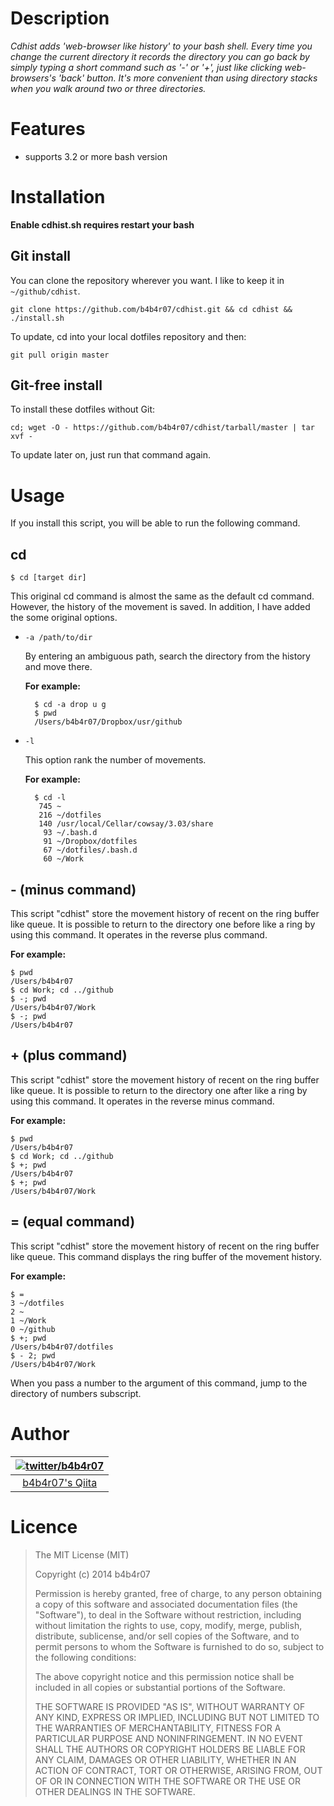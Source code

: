 # Description

*Cdhist adds 'web-browser like history' to your bash shell.
Every time you change the current directory it records the directory you can go back by simply typing a short command such as '-' or '+', just like clicking web-browsers's 'back' button.
It's more convenient than using directory stacks when you walk around two or three directories.*

# Features

*  supports 3.2 or more bash version

# Installation

**Enable cdhist.sh requires restart your bash**

## Git install

You can clone the repository wherever you want. I like to keep it in `~/github/cdhist`.

	git clone https://github.com/b4b4r07/cdhist.git && cd cdhist && ./install.sh

To update, cd into your local dotfiles repository and then:

	git pull origin master

## Git-free install

To install these dotfiles without Git:

	cd; wget -O - https://github.com/b4b4r07/cdhist/tarball/master | tar xvf -

To update later on, just run that command again.

# Usage

If you install this script, you will be able to run the following command.

## cd

	$ cd [target dir]

This original cd command is almost the same as the default cd command. However, the history of the movement is saved. In addition, I have added the some original options.

* `-a /path/to/dir`

	By entering an ambiguous path, search the directory from the history and move there.

	**For example:**
	
		$ cd -a drop u g
		$ pwd
		/Users/b4b4r07/Dropbox/usr/github

* `-l`

	This option rank the number of movements.
	
	**For example:**
	
		$ cd -l
		 745 ~
		 216 ~/dotfiles
		 140 /usr/local/Cellar/cowsay/3.03/share
		  93 ~/.bash.d
		  91 ~/Dropbox/dotfiles
		  67 ~/dotfiles/.bash.d
		  60 ~/Work

## - (minus command)

This script "cdhist" store the movement history of recent on the ring buffer like queue. It is possible to return to the directory one before like a ring by using this command. It operates in the reverse plus command.

**For example:**
	
	$ pwd
	/Users/b4b4r07
	$ cd Work; cd ../github
	$ -; pwd
	/Users/b4b4r07/Work
	$ -; pwd
	/Users/b4b4r07

## + (plus command)

This script "cdhist" store the movement history of recent on the ring buffer like queue. It is possible to return to the directory one after like a ring by using this command. It operates in the reverse minus command.

**For example:**
	
	$ pwd
	/Users/b4b4r07
	$ cd Work; cd ../github
	$ +; pwd
	/Users/b4b4r07
	$ +; pwd
	/Users/b4b4r07/Work

## = (equal command)

This script "cdhist" store the movement history of recent on the ring buffer like queue. This command displays the ring buffer of the movement history.

**For example:**

	$ =
	3 ~/dotfiles
 	2 ~
 	1 ~/Work
 	0 ~/github
 	$ +; pwd
 	/Users/b4b4r07/dotfiles
 	$ - 2; pwd
 	/Users/b4b4r07/Work
 
 When you pass a number to the argument of this command, jump to the directory of numbers subscript.
 
# Author

| [![twitter/b4b4r07](http://www.gravatar.com/avatar/8238c3c0be55b887aa9d6d59bfefa504.png)](http://twitter.com/b4b4r07 "Follow @b4b4r07 on Twitter") |
|:---:|
| [b4b4r07's Qiita](http://qiita.com/b4b4r07/ "b4b4r07 on Qiita") |

# Licence

> The MIT License (MIT)
> 
> Copyright (c) 2014 b4b4r07
> 
> Permission is hereby granted, free of charge, to any person obtaining a copy
> of this software and associated documentation files (the "Software"), to deal
> in the Software without restriction, including without limitation the rights
> to use, copy, modify, merge, publish, distribute, sublicense, and/or sell
> copies of the Software, and to permit persons to whom the Software is
> furnished to do so, subject to the following conditions:
>
> The above copyright notice and this permission notice shall be included in
> all copies or substantial portions of the Software.
> 
> THE SOFTWARE IS PROVIDED "AS IS", WITHOUT WARRANTY OF ANY KIND, EXPRESS OR
> IMPLIED, INCLUDING BUT NOT LIMITED TO THE WARRANTIES OF MERCHANTABILITY,
> FITNESS FOR A PARTICULAR PURPOSE AND NONINFRINGEMENT. IN NO EVENT SHALL THE
> AUTHORS OR COPYRIGHT HOLDERS BE LIABLE FOR ANY CLAIM, DAMAGES OR OTHER
> LIABILITY, WHETHER IN AN ACTION OF CONTRACT, TORT OR OTHERWISE, ARISING FROM,
> OUT OF OR IN CONNECTION WITH THE SOFTWARE OR THE USE OR OTHER DEALINGS IN
> THE SOFTWARE.
